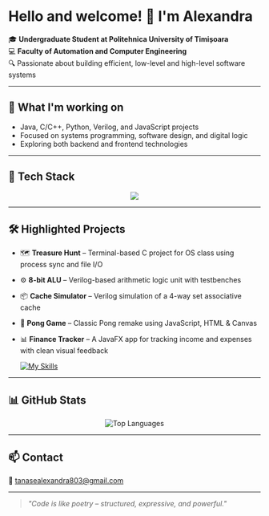# Hello and welcome! 👋 I'm Alexandra

🎓 **Undergraduate Student at Politehnica University of Timișoara**  
💻 **Faculty of Automation and Computer Engineering**  
🔍 Passionate about building efficient, low-level and high-level software systems

---

## 💼 What I'm working on

- Java, C/C++, Python, Verilog, and JavaScript projects  
- Focused on systems programming, software design, and digital logic  
- Exploring both backend and frontend technologies

---

## 🧰 Tech Stack

<p align="center">
  <a href="https://skillicons.dev">
    <img src="https://skillicons.dev/icons?i=js,html,css,c,cpp,java,sqlite,py)" />
  </a>
</p>

---

## 🛠️ Highlighted Projects

- 🗺️ **Treasure Hunt** – Terminal-based C project for OS class using process sync and file I/O  
- ⚙️ **8-bit ALU** – Verilog-based arithmetic logic unit with testbenches  
- 📦 **Cache Simulator** – Verilog simulation of a 4-way set associative cache  
- 🏓 **Pong Game** – Classic Pong remake using JavaScript, HTML & Canvas
- 📊 **Finance Tracker** – A JavaFX app for tracking income and expenses with clean visual feedback

  [![My Skills](https://skillicons.dev/icons?i=bash,git,discord,linux,debian,emacs,gitlab,clion,vistualstudio,vscode,idea,eclipse,gradle,p5js,pycharm)](https://skillicons.dev)
---

## 📊 GitHub Stats

<p align="center">
  <img src="https://github-readme-stats.vercel.app/api/top-langs/?username=Alexandra07e&layout=compact&theme=default" alt="Top Languages" />
  <br/>
</p>

---

## 📫 Contact

📧 tanasealexandra803@gmail.com

---

> _"Code is like poetry – structured, expressive, and powerful."_

